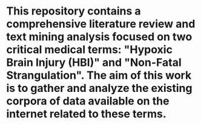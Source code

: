 # This repository contains a comprehensive literature review and text mining analysis focused on two critical medical terms: "Hypoxic Brain Injury (HBI)" and "Non-Fatal Strangulation". The aim of this work is to gather and analyze the existing corpora of data available on the internet related to these terms.
